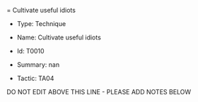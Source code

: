 = Cultivate useful idiots

* Type: Technique

* Name: Cultivate useful idiots

* Id: T0010

* Summary: nan

* Tactic: TA04

DO NOT EDIT ABOVE THIS LINE - PLEASE ADD NOTES BELOW
